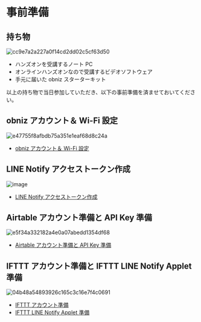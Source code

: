 # 事前準備

## 持ち物

![cc9e7a2a227a0f14cd2dd02c5cf63d50](https://i.gyazo.com/cc9e7a2a227a0f14cd2dd02c5cf63d50.jpg)

- ハンズオンを受講するノート PC
- オンラインハンズオンなので受講するビデオソフトウェア
- 手元に届いた obniz スターターキット

以上の持ち物で当日参加していただき、以下の事前準備を済ませておいてください。

## obniz アカウント＆ Wi-Fi 設定

![e47755f8afbdb75a351e1eaf68d8c24a](https://i.gyazo.com/e47755f8afbdb75a351e1eaf68d8c24a.png)

- [obniz アカウント＆ Wi-Fi 設定](00-obniz.md)

## LINE Notify アクセストークン作成

![image](https://i.gyazo.com/c45ee309aa6793bc12f67c24f3a905ce.png)

- [LINE Notify アクセストークン作成](01-line-notify.md)

## Airtable アカウント準備と API Key 準備

![e5f34a332182a4e0a07abedd1354df68](https://i.gyazo.com/e5f34a332182a4e0a07abedd1354df68.png)

- [Airtable アカウント準備と API Key 準備](02-airtable.md)

## IFTTT アカウント準備と IFTTT LINE Notify Applet 準備

![04b48a54893926c165c3c16e7f4c0691](https://i.gyazo.com/04b48a54893926c165c3c16e7f4c0691.png)

- [IFTTT アカウント準備](03-01-ifttt.md)
- [IFTTT LINE Notify Applet 準備](03-02-line-notify-applet.md)